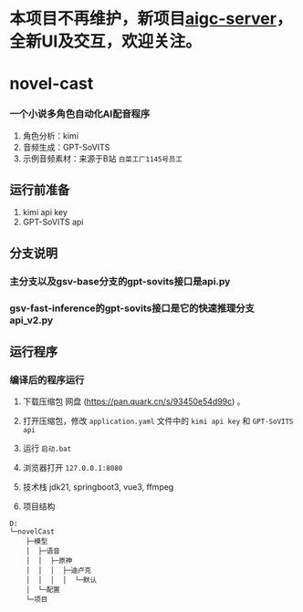 # 本项目不再维护，新项目[aigc-server](https://github.com/zddgg/aigc-platform-server)，全新UI及交互，欢迎关注。


# novel-cast
### 一个小说多角色自动化AI配音程序
1. 角色分析：kimi
2. 音频生成：GPT-SoVITS
3. 示例音频素材：来源于B站 `白菜工厂1145号员工`

## 运行前准备
1. kimi api key
2. GPT-SoVITS api

## 分支说明
### 主分支以及gsv-base分支的gpt-sovits接口是api.py
### gsv-fast-inference的gpt-sovits接口是它的快速推理分支api_v2.py

## 运行程序
### 编译后的程序运行
1. 下载压缩包 网盘 (https://pan.quark.cn/s/93450e54d99c) 。
2. 打开压缩包，修改 `application.yaml` 文件中的 `kimi api key` 和 `GPT-SoVITS api`
3. 运行 `启动.bat`
4. 浏览器打开 `127.0.0.1:8080`

1. 技术栈 
jdk21, springboot3, vue3, ffmpeg
2. 项目结构
```
D:
└─novelCast
    ├─模型
    │  ├─语音
    │  │  ├─原神
    │  │  │  ├─迪卢克
    │  │  │  │  └─默认
    │  └─配置
    └─项目

```
